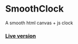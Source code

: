 # SmoothClock

A smooth html canvas + js clock

### [Live version](https://klemek.github.io/SmoothClock/)

